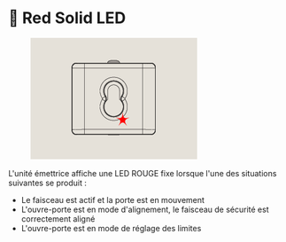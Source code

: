 # 🔴 Red Solid LED

<figure><img src="../.gitbook/assets/Beam with Red LED@2x.png" alt=""><figcaption></figcaption></figure>  
   
L'unité émettrice affiche une LED ROUGE fixe lorsque l'une des situations suivantes se produit :  
   
* Le faisceau est actif et la porte est en mouvement  
* L'ouvre-porte est en mode d'alignement, le faisceau de sécurité est correctement aligné  
* L'ouvre-porte est en mode de réglage des limites
